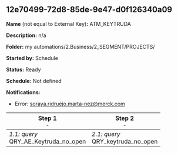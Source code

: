 ## 12e70499-72d8-85de-9e47-d0f126340a09

**Name** (not equal to External Key)**:** ATM_KEYTRUDA

**Description:** n/a

**Folder:** my automations/2.Business/2_SEGMENT/PROJECTS/

**Started by:** Schedule

**Status:** Ready

**Schedule:** Not defined

**Notifications:**

* Error: soraya.ridruejo.marta-nez@merck.com

| Step 1<br>_<small>-</small>_ | Step 2<br>_<small>-</small>_ |
| --- | --- |
| _1.1: query_<br>QRY_AE_Keytruda_no_open | _2.1: query_<br>QRY_keytruda_no_open |
